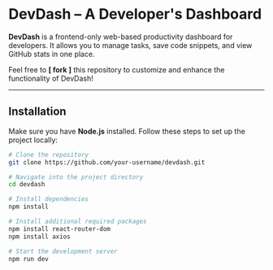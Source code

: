 # DevDash – A Developer's Dashboard

**DevDash** is a frontend-only web-based productivity dashboard for developers. It allows you to manage tasks, save code snippets, and view GitHub stats in one place.

Feel free to **[ fork ]** this repository to customize and enhance the functionality of DevDash!

---

## Installation

Make sure you have **Node.js** installed. Follow these steps to set up the project locally:

```bash
# Clone the repository
git clone https://github.com/your-username/devdash.git

# Navigate into the project directory
cd devdash

# Install dependencies
npm install

# Install additional required packages
npm install react-router-dom
npm install axios

# Start the development server
npm run dev

